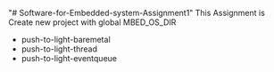 "# Software-for-Embedded-system-Assignment1" 
This Assignment is Create new project with global MBED_OS_DIR
  - push-to-light-baremetal
  - push-to-light-thread
  - push-to-light-eventqueue
